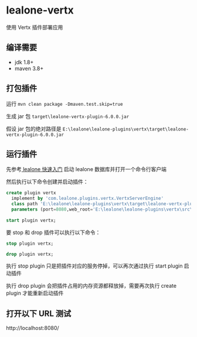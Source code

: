 # lealone-vertx

使用 Vertx 插件部署应用


## 编译需要

* jdk 1.8+
* maven 3.8+


## 打包插件

运行 `mvn clean package -Dmaven.test.skip=true`

生成 jar 包 `target\lealone-vertx-plugin-6.0.0.jar`

假设 jar 包的绝对路径是 `E:\lealone\lealone-plugins\vertx\target\lealone-vertx-plugin-6.0.0.jar`


## 运行插件

先参考[ lealone 快速入门](https://github.com/lealone/Lealone-Docs/blob/master/应用文档/Lealone数据库快速入门.md) 启动 lealone 数据库并打开一个命令行客户端

然后执行以下命令创建并启动插件：

```sql
create plugin vertx
  implement by 'com.lealone.plugins.vertx.VertxServerEngine' 
  class path 'E:\lealone\lealone-plugins\vertx\target\lealone-vertx-plugin-6.0.0.jar'
  parameters (port=8080,web_root='E:\lealone\lealone-plugins\vertx\src\test\resources\web');
 
start plugin vertx;
```

要 stop 和 drop 插件可以执行以下命令：

```sql
stop plugin vertx;

drop plugin vertx;
```

执行 stop plugin 只是把插件对应的服务停掉，可以再次通过执行 start plugin 启动插件

执行 drop plugin 会把插件占用的内存资源都释放掉，需要再次执行 create plugin 才能重新启动插件


## 打开以下 URL 测试

http://localhost:8080/


